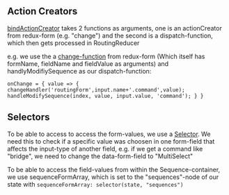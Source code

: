 Action Creators
---------------

[bindActionCreator](http://redux.js.org/docs/api/bindActionCreators.html) takes 2 functions as arguments, one is an actionCreator from redux-form (e.g. "change") and the second is a dispatch-function, which then gets processed in RoutingReducer

e.g. we use the a [change-function](http://redux-form.com/6.2.1/docs/api/ActionCreators.md/) from redux-form (Which itself has formName, fieldName and fieldValue as arguments) and handlyModifiySequence as our dispatch-function:

```onChange = { value => { changeHandler('routingForm',input.name+'.command',value); handleModifySequence(index, value, input.value, 'command'); } }```

Selectors
---------

To be able to access to access the form-values, we use a [Selector](http://redux-form.com/6.2.1/docs/api/Selectors.md/). We need this to check if a specific value was choosen in one form-field that affects the input-type of another field, e.g. if we get a command like "bridge", we need to change the data-form-field to "MultiSelect"

To be able to access the field-values from within the Sequence-container, we use sequenceFormArray, which is set to the "sequences"-node of our state with 
```sequenceFormArray: selector(state, "sequences")```
